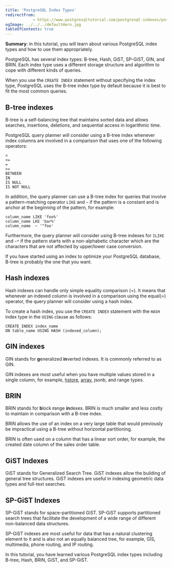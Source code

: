 ```yaml
---
title: 'PostgreSQL Index Types'
redirectFrom: 
            - https://www.postgresqltutorial.com/postgresql-indexes/postgresql-index-types/
ogImage: ../../../defaultHero.jpg
tableOfContents: true
---
```


**Summary**: in this tutorial, you will learn about various PostgreSQL index types and how to use them appropriately.



PostgreSQL has several index types: B-tree, Hash, GiST, SP-GiST, GIN, and BRIN. Each index type uses a different storage structure and algorithm to cope with different kinds of queries.



When you use the `CREATE INDEX` statement without specifying the index type, PostgreSQL uses the B-tree index type by default because it is best to fit the most common queries.



## B-tree indexes



B-tree is a self-balancing tree that maintains sorted data and allows searches, insertions, deletions, and sequential access in logarithmic time.



PostgreSQL query planner will consider using a B-tree index whenever index columns are involved in a comparison that uses one of the following operators:



```
<
<=
=
>=
BETWEEN
IN
IS NULL
IS NOT NULL
```



In addition, the query planner can use a B-tree index for queries that involve a pattern-matching operator `LIKE` and `~` if the pattern is a constant and is anchor at the beginning of the pattern, for example:



```
column_name LIKE 'foo%'
column_name LKE 'bar%'
column_name  ~ '^foo'
```



Furthermore, the query planner will consider using B-tree indexes for `ILIKE` and `~*` if the pattern starts with a non-alphabetic character which are the characters that are not affected by upper/lower case conversion.



If you have started using an index to optimize your PostgreSQL database, B-tree is probably the one that you want.



## Hash indexes



Hash indexes can handle only simple equality comparison (=). It means that whenever an indexed column is involved in a comparison using the equal(=) operator, the query planner will consider using a hash index.



To create a hash index, you use the `CREATE INDEX` statement with the `HASH` index type in the `USING` clause as follows:



```
CREATE INDEX index_name
ON table_name USING HASH (indexed_column);
```



## GIN indexes



GIN stands for **g**eneralized **in**verted indexes. It is commonly referred to as GIN.



GIN indexes are most useful when you have multiple values stored in a single column, for example, [hstore](https://www.postgresqltutorial.com/postgresql-tutorial/postgresql-hstore/), [array](https://www.postgresqltutorial.com/postgresql-tutorial/postgresql-array/), jsonb, and range types.



## BRIN



BRIN stands for **b**lock **r**ange **in**dexes. BRIN is much smaller and less costly to maintain in comparison with a B-tree index.



BRIN allows the use of an index on a very large table that would previously be impractical using a B-tree without horizontal partitioning.



BRIN is often used on a column that has a linear sort order, for example, the created date column of the sales order table.



## GiST Indexes



GiST stands for Generalized Search Tree. GiST indexes allow the building of general tree structures. GiST indexes are useful in indexing geometric data types and full-text searches.



## SP-GiST Indexes



SP-GiST stands for space-partitioned GiST. SP-GiST supports partitioned search trees that facilitate the development of a wide range of different non-balanced data structures.



SP-GiST indexes are most useful for data that has a natural clustering element to it and is also not an equally balanced tree, for example, GIS, multimedia, phone routing, and IP routing.



In this tutorial, you have learned various PostgreSQL index types including B-tree, Hash, BRIN, GiST, and SP-GiST.

